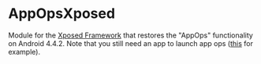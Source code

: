 AppOpsXposed
============

Module for the [Xposed Framework](http://forum.xda-developers.com/showthread.php?t=1574401) that restores the
"AppOps" functionality on Android 4.4.2. Note that you still need an app to launch app ops ([this](https://play.google.com/store/apps/details?id=com.findsdk.apppermission)
for example).
